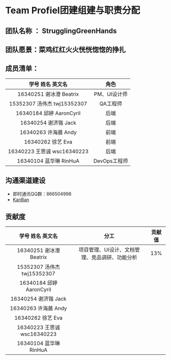 # Team Profiel团建组建与职责分配
## 团队名称 ： StrugglingGreenHands
## 团队愿景：菜鸡红红火火恍恍惚惚的挣扎
## 成员清单：
|学号  姓名 英文名|角色|
|:--:|:--:|
|16340251 谢冰澄 Beatrix | PM、UI设计师|
|15352307 汤伟杰 twj15352307|QA工程师|
|16340184 邱婷 AaronCyril|后端|
|16340254 谢济锴 Jack|后端|
|16340263 许海晨 Andy|前端|
|16340262 徐艺 Eva|前端|
|16340223 王思诚 wsc16340223|后端|
|16340104 蓝华琳 RinHuA|DevOps工程师|


## 沟通渠道建设
- 即时通讯QQ群：866504998
- [KanBan](https://github.com/strugglinggreenhands/SpareMoney/projects)

## 贡献度
|学号  姓名 英文名|分工|贡献值|
|:--:|:--:|:--:|
|16340251 谢冰澄 Beatrix | 项目管理、UI设计、文档管理、竞品调研、功能分析 |13%|
|15352307 汤伟杰 twj15352307||
|16340184 邱婷 AaronCyril||
|16340254 谢济锴 Jack||
|16340263 许海晨 Andy||
|16340262 徐艺 Eva||
|16340223 王思诚 wsc16340223||
|16340104 蓝华琳 RinHuA||

